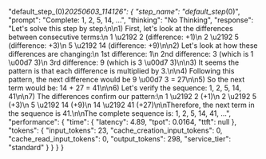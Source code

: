    "default_step_(0)_20250603_114126": {
        "step_name": "default_step_(0)",
        "prompt": "Complete: 1, 2, 5, 14, ...",
        "thinking": "No Thinking",
        "response": "Let's solve this step by step:\n\n1) First, let's look at the differences between consecutive terms:\n   1 \u2192 2   (difference: +1)\n   2 \u2192 5   (difference: +3)\n   5 \u2192 14  (difference: +9)\n\n2) Let's look at how these differences are changing:\n   1st difference: 1\n   2nd difference: 3 (which is 1 \u00d7 3)\n   3rd difference: 9 (which is 3 \u00d7 3)\n\n3) It seems the pattern is that each difference is multiplied by 3.\n\n4) Following this pattern, the next difference would be 9 \u00d7 3 = 27\n\n5) So the next term would be: 14 + 27 = 41\n\n6) Let's verify the sequence: 1, 2, 5, 14, 41\n\n7) The differences confirm our pattern:\n   1 \u2192 2   (+1)\n   2 \u2192 5   (+3)\n   5 \u2192 14  (+9)\n   14 \u2192 41 (+27)\n\nTherefore, the next term in the sequence is 41.\n\nThe complete sequence is: 1, 2, 5, 14, 41, ...",
        "performance": {
            "time": {
                "latency": 4.89,
                "tpot": 0.0164,
                "ttft": null
            },
            "tokens": {
                "input_tokens": 23,
                "cache_creation_input_tokens": 0,
                "cache_read_input_tokens": 0,
                "output_tokens": 298,
                "service_tier": "standard"
            }
        }
    }
}